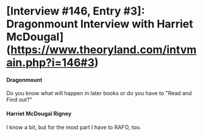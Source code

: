 # [Interview #146, Entry #3]: Dragonmount Interview with Harriet McDougal](https://www.theoryland.com/intvmain.php?i=146#3)

#### Dragonmount

Do you know what will happen in later books or do you have to "Read and Find out?"

#### Harriet McDougal Rigney

I know a bit, but for the most part I have to RAFO, too.

